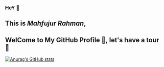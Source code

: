 ### HeY 👋
## This is *Mahfujur Rahman*,
## WelCome to My GitHub Profile :revolving_hearts:, let's have a tour :punch:

[![Anurag's GitHub stats](https://github-readme-stats.vercel.app/api?username=MahfujAhsan)](https://github.com/MahhfujAhsan/github-readme-stats)
